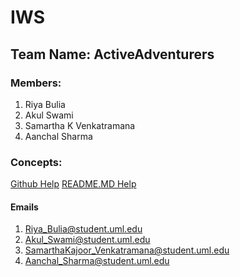 # IWS
## Team Name: ActiveAdventurers
### Members:
1. Riya Bulia
2. Akul Swami
3. Samartha K Venkatramana
4. Aanchal Sharma
### Concepts:



[Github Help](https://help.github.com/articles/adding-an-existing-project-to-github-using-the-command-line/)
[README.MD Help](https://help.github.com/articles/basic-writing-and-formatting-syntax/#styling-text)


#### Emails
1. Riya_Bulia@student.uml.edu
2. Akul_Swami@student.uml.edu
3. SamarthaKajoor_Venkatramana@student.uml.edu
4. Aanchal_Sharma@student.uml.edu

